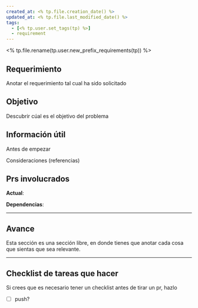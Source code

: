 ```yaml
---
created_at: <% tp.file.creation_date() %>
updated_at: <% tp.file.last_modified_date() %>
tags:
  - [<% tp.user.set_tags(tp) %>]
  - requirement
---
```


<% tp.file.rename(tp.user.new_prefix_requirements(tp)) %>

## Requerimiento

Anotar el requerimiento tal cual ha sido solicitado


## Objetivo

Descubrir cúal es el objetivo del problema


## Información útil

Antes de empezar

Consideraciones (referencias)

## Prs involucrados

**Actual**:

**Dependencias**:

---
## Avance

Esta sección es una sección libre, en donde tienes que anotar cada cosa que sientas que sea relevante.



---
## Checklist de tareas que hacer 

Si crees que es necesario tener un checklist antes de tirar un pr, hazlo

- [ ] push?